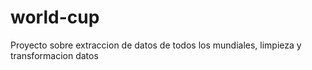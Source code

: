 # world-cup
 Proyecto sobre extraccion de datos de todos los mundiales, limpieza y transformacion  datos 
